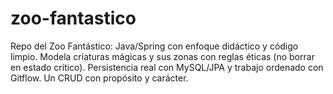 # zoo-fantastico
Repo del Zoo Fantástico: Java/Spring con enfoque didáctico y código limpio. Modela criaturas mágicas y sus zonas con reglas éticas (no borrar en estado crítico). Persistencia real con MySQL/JPA y trabajo ordenado con Gitflow. Un CRUD con propósito y carácter.
